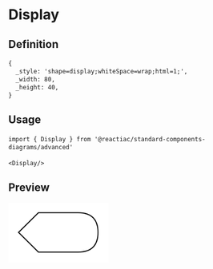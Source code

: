 # Display

## Definition

```
{
  _style: 'shape=display;whiteSpace=wrap;html=1;',
  _width: 80,
  _height: 40,
}
```

## Usage

```
import { Display } from '@reactiac/standard-components-diagrams/advanced'

<Display/>
```

## Preview

<img src="./display.png" width="200"/>
